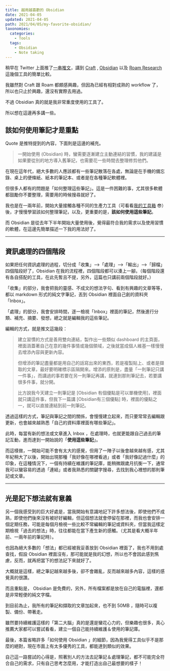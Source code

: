 ```yaml
---
title: 越用越喜歡的 Obsidian
date: 2021-04-05
updated: 2021-04-05
path: 2021/04/05/my-favorite-obsidian/
taxonomies:
  categories: 
    - Tools
  tags: 
    - Obsidian
    - Note taking
---
```


稍早在 Twitter 上面推了[一串推文](https://twitter.com/WuPingJu/status/1378699598621855746)，講到 [Craft](http://craft.do/) , [Obsidian](https://obsidian.md/) 以及 [Roam Research](https://roamresearch.com/) 這幾個工具的簡單比較。

我雖然對 Craft 跟 Roam 都頗感興趣，但因為已經有相對成熟的 workflow 了，所以也只止於興趣，還沒有實際去用過。

不過 Obsidian 真的就是我非常重度使用的工具了。

所以想在這邊再多講一些。

<!-- more -->

## 該如何使用筆記才是重點

Quote 是推特提到的內容，下面則是這邊的補充。

> 一開始使用 (Obsidian) 時，蠻需要逐漸建立主動連結的習慣，我的建議是如果要從別的地方導入舊筆記，也需要花一些時間去整理修剪他們。 

在現在這年代，絕大多數的人應該都有一些筆記散落在各處，無論是在手機的備忘錄、桌上的便條紙、紙本的筆記本、或者是在各種筆記軟體裡。

但很多人都有的問題是「如何整理這些筆記」。這是一件困難的事，尤其很多軟體都鼓勵你不要整理，需要用的時候搜尋就好了。

我也是在一兩年前，開始大量接觸各種不同的生產力工具（可看看[我的工具箱](/toolbox/) 😎）後，才慢慢學習該如何整理筆記，以及，更重要的是，**該如何使用這些筆記**。

而 Obsidian 是從去年下半年開始大量使用後，覺得最符合我的需求以及使用習慣的軟體，在這邊先簡單描述一下我的用法好了。

---

## 資訊處理的四個階段

如果把任何資訊處理的過程，切分成「收集」-->「處理」-->「輸出」-->「歸檔」四個階段好了，Obsidian 在我的流程裡，四個階段都可以湊上一腳。（每個階段還有各自搭配的工具，在此先暫且不提，另外，這篇也只講前兩個階段就好。）

「收集」的部分，我會把我的靈感、不成文的想法字句、看到有興趣的文章等等，都以 markdown 形式的純文字筆記，丟到 Obsidian 裡面自己創的資料夾「Inbox」。

「處理」的部分，我會安排時間，逐一檢視「Inbox」裡面的筆記，然後進行分類、補充、摘要、發想，總之就是編輯我的這些筆記。

編輯的方式，就是推文這幾段：

> 建立習慣的方式是善用雙向連結，製作出一些類似 dashboard 的主頁面，裡面涵蓋著自己在意的幾件事情或幾個領域，之後就當成個人維基一樣慢慢去增添內容與更新內容。
> 
> 但增添的筆記盡量都是用自己的話寫出來的東西，若是複製貼上、或者是擷取的文章，最好要明確標示區隔開來。增添的原則是，盡量「一則筆記只講一件事」，而講過的事若要在另一則筆記再講，就連到那則筆記去，若要講很多件事，就分開。
> 
> 比方說我今天建立一則筆記是 [Obsidian 有個優點是可以單機使用]，裡面就只講這件事，但我下一篇講 [Obsidian有三個優點] 時，裡面的優點之一，就可以直接連結到前一則筆記。

透過這樣的方式，筆記與筆記之間的關係，會慢慢建立起來，而只要常常去編輯跟更新，也會越來越熟悉「自己的資料庫裡面有哪些筆記」。

此時，每當有新的想法或文章進入 Inbox ，在處理時，也就更能跟自己過去的筆記互動，進而達到一開始說的「**使用這些筆記**」。

而這樣做，一開始可能不會有太大的感覺，但用了一陣子以後會越來越有感，尤其年紀稍大了以後，開始出現那種「我好像在哪裡看過」或者「我好像記過什麼」的印象，在這種情況下，一個有持續在維護的筆記庫，能稍微跟歲月抗衡一下，通常我可以蠻容易的透過「連結」或者我熟悉的關鍵字搜尋，去找到我心裡想的那則筆記或文章。

---

## 光是記下想法就有意義

另一個我感受到的巨大好處是，當我開始有意識地記下許多想法後，即使他們不成熟，即使他們後來沒有被好好編輯，但這個想法就會停留在那裡，而我也會安排一個定期任務，可能是每個月檢視一些比較不常編輯的筆記或資料夾，但當我這樣定期檢視「過去的想法」時，往往都能在當下產生新的感觸。（尤其是看大概半年前、一兩年前的筆記時）。

也因為絕大多數的「想法」都已經被我妥善放到 Obsidian 裡面了，我也不用到處查找，假設 Obsidian 裡面沒有，那可能就是我的幻想，所以也不會因此感到焦慮，反而，就再把當下的想法記下來就好了。

大概就是這樣，總之筆記越來越多後，卻不會雜亂，反而越來越多內容，這樣的感覺真的很讚。

而且重點是， Obsidian 是免費的，另外，所有檔案都是放在自己的電腦裡，還都是非常輕便的純文字檔。

到目前為止，我所有的筆記和擷取的文章加起來，也不到 50MB ，隨時可以複製、備份、帶著走。

雖然要持續維護這樣的「第二大腦」真的是還是蠻花心力的，但樂趣也很多，真心推薦大家都可以嘗試看看，建立一個自己能持續維護＆使用的筆記庫。

最後，本篇省略許多「如何使用 Obsidian 」的細節，因為我覺得工具似乎不是那麼的絕對，現在市面上有太多優秀的工具，都能達到類似的效果。

自己這一路嘗試的心得是，照著別人的方法去記筆記＆處理筆記，都不可能完全符合自己的需求，只有自己思考怎麼用，才能打造出自己最想要的樣子！
